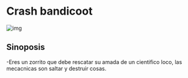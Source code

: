 # Crash bandicoot
![img](https://encrypted-tbn0.gstatic.com/images?q=tbn:ANd9GcReCXKJ_RxrD6BfiBAmZMo5wDwuohQz-yggNQ&usqp=CAU)
## Sinoposis
-Eres un zorrito que debe rescatar su amada de un cientifico loco, las mecacnicas son saltar y destruir cosas. 